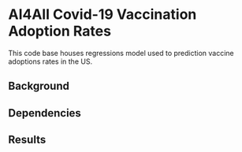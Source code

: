 # AI4All Covid-19 Vaccination Adoption Rates
This code base houses regressions model used to prediction vaccine adoptions rates in the US.

## Background


## Dependencies


## Results
